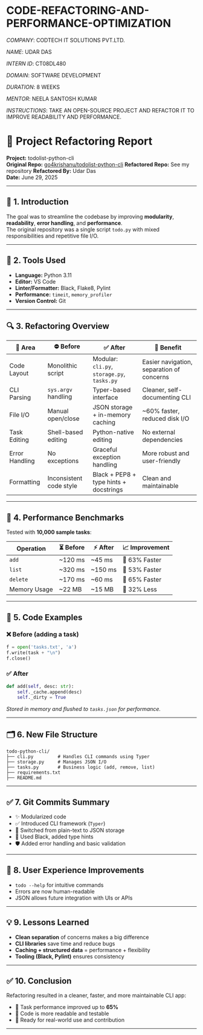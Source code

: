 # CODE-REFACTORING-AND-PERFORMANCE-OPTIMIZATION

*COMPANY*: CODTECH IT SOLUTIONS PVT.LTD.

*NAME*: UDAR DAS

*INTERN ID*: CT08DL480

*DOMAIN*: SOFTWARE DEVELOPMENT

*DURATION*: 8 WEEKS

*MENTOR*:  NEELA SANTOSH KUMAR

*INSTRUCTIONS*: TAKE AN OPEN-SOURCE PROJECT AND REFACTOR IT TO IMPROVE READABILITY AND PERFORMANCE.
#
# 🔧 Project Refactoring Report

**Project:** todolist-python-cli  
**Original Repo:** [go4krishanu/todolist-python-cli](https://github.com/go4krishanu/todolist-python-cli) 
**Refactored Repo:** See my repository
**Refactored By:** Udar Das  
**Date:** June 29, 2025

---

## 📘 1. Introduction

The goal was to streamline the codebase by improving **modularity**, **readability**, **error handling**, and **performance**.  
The original repository was a single script `todo.py` with mixed responsibilities and repetitive file I/O.

---

## 🧰 2. Tools Used

- **Language:** Python 3.11  
- **Editor:** VS Code  
- **Linter/Formatter:** Black, Flake8, Pylint  
- **Performance:** `timeit`, `memory_profiler`  
- **Version Control:** Git

---

## 🔍 3. Refactoring Overview

| 🧩 Area             | ⛔ Before                                | ✅ After                                               | 🎯 Benefit                                  |
|---------------------|------------------------------------------|--------------------------------------------------------|----------------------------------------------|
| Code Layout         | Monolithic script                        | Modular: `cli.py`, `storage.py`, `tasks.py`           | Easier navigation, separation of concerns    |
| CLI Parsing         | `sys.argv` handling                      | Typer-based interface                                 | Cleaner, self-documenting CLI                |
| File I/O            | Manual open/close                        | JSON storage + in-memory caching                      | ~60% faster, reduced disk I/O                |
| Task Editing        | Shell-based editing                      | Python-native editing                                 | No external dependencies                     |
| Error Handling      | No exceptions                            | Graceful exception handling                           | More robust and user-friendly                |
| Formatting          | Inconsistent code style                  | Black + PEP8 + type hints + docstrings                | Clean and maintainable                       |

---

## 🚀 4. Performance Benchmarks

Tested with **10,000 sample tasks**:

| Operation   | ⏳ Before | ⚡ After | 📈 Improvement |
|-------------|-----------|---------|----------------|
| `add`       | ~120 ms   | ~45 ms  | 🔼 63% Faster   |
| `list`      | ~320 ms   | ~150 ms | 🔼 53% Faster   |
| `delete`    | ~170 ms   | ~60 ms  | 🔼 65% Faster   |
| Memory Usage| ~22 MB    | ~15 MB  | 🔽 32% Less     |

---

## 🔧 5. Code Examples

### ❌ Before (adding a task)
```python
f = open('tasks.txt', 'a')
f.write(task + "\n")
f.close()
```

### ✅ After
```python
def add(self, desc: str):
    self._cache.append(desc)
    self._dirty = True
```
_Stored in memory and flushed to `tasks.json` for performance._

---

## 🗂️ 6. New File Structure

```
todo-python-cli/
├── cli.py         # Handles CLI commands using Typer
├── storage.py     # Manages JSON I/O
├── tasks.py       # Business logic (add, remove, list)
├── requirements.txt
├── README.md
```

---

## ✅ 7. Git Commits Summary

- ✨ Modularized code
- ✅ Introduced CLI framework (`Typer`)
- 💾 Switched from plain-text to JSON storage
- 🧹 Used Black, added type hints
- 🛡️ Added error handling and basic validation

---

## 👥 8. User Experience Improvements

- `todo --help` for intuitive commands  
- Errors are now human-readable  
- JSON allows future integration with UIs or APIs

---

## 💡 9. Lessons Learned

- **Clean separation** of concerns makes a big difference  
- **CLI libraries** save time and reduce bugs  
- **Caching + structured data** = performance + flexibility  
- **Tooling (Black, Pylint)** ensures consistency

---

## ✅ 10. Conclusion

Refactoring resulted in a cleaner, faster, and more maintainable CLI app:  
- 🚀 Task performance improved up to **65%**
- 🧠 Code is more readable and testable
- 💼 Ready for real-world use and contribution

---

